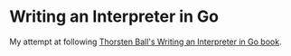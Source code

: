# Writing an Interpreter in Go

My attempt at following [Thorsten Ball's Writing an Interpreter in Go book](https://interpreterbook.com/).
